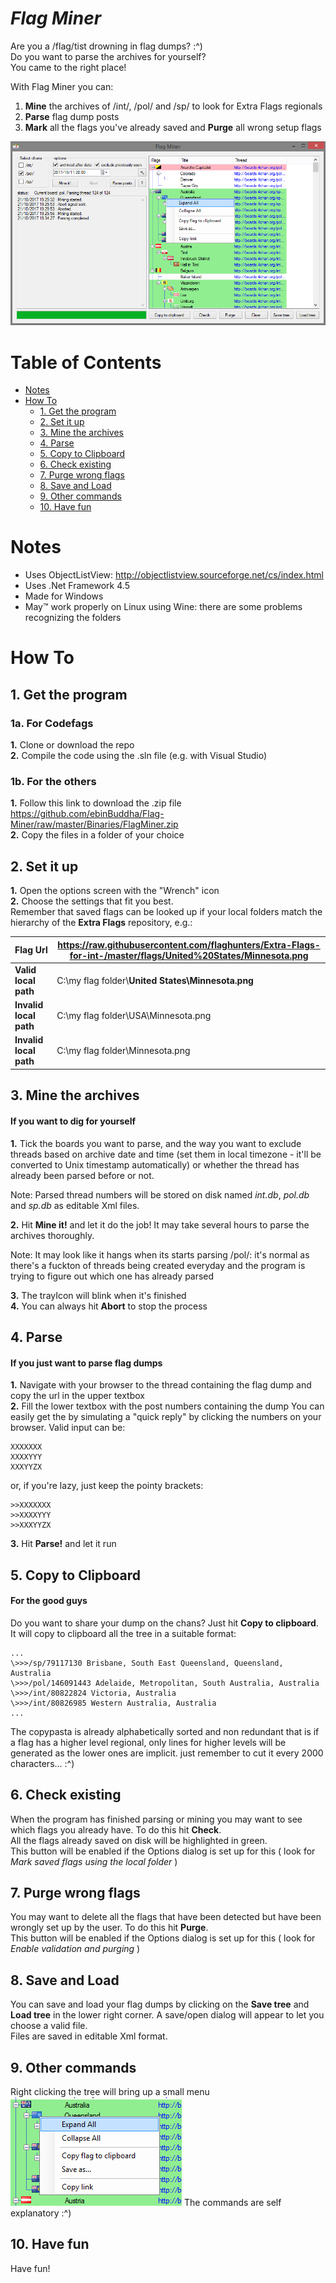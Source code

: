 # ***Flag Miner***
Are you a /flag/tist drowning in flag dumps? :^)  
Do you want to parse the archives for yourself?  
You came to the right place!

With Flag Miner you can:  
1. **Mine** the archives of /int/, /pol/ and /sp/ to look for Extra Flags regionals  
2. **Parse** flag dump posts  
3. **Mark** all the flags you've already saved and **Purge** all wrong setup flags  

<kbd><img src="https://github.com/ebinBuddha/Flag-Miner/raw/master/MinerUI.png" /></kbd>


# Table of Contents
- [Notes](#notes)
- [How To](#how-to)
	- [1. Get the program](#1-get-the-program)
	- [2. Set it up](#2-set-it-up)
	- [3. Mine the archives](#3-mine-the-archives)
	- [4. Parse](#4-parse)
	- [5. Copy to Clipboard](#5-copy-to-clipboard)
	- [6. Check existing](#6-check-existing)
	- [7. Purge wrong flags](#7-purge-wrong-flags)
	- [8. Save and Load](#8-save-and-load)
	- [9. Other commands](#9-other-commands)
	- [10. Have fun](#10-have-fun)

# Notes
* Uses ObjectListView: http://objectlistview.sourceforge.net/cs/index.html
* Uses .Net Framework 4.5
* Made for Windows
* May™ work properly on Linux using Wine: there are some problems recognizing the folders

# How To
## 1. Get the program
### 1a. For Codefags
**1.** Clone or download the repo  
**2.** Compile the code using the .sln file (e.g. with Visual Studio)

### 1b. For the others
**1.** Follow this link to download the .zip file https://github.com/ebinBuddha/Flag-Miner/raw/master/Binaries/FlagMiner.zip  
**2.** Copy the files in a folder of your choice

## 2. Set it up
**1.** Open the options screen with the "Wrench" icon  
**2.** Choose the settings that fit you best.  
Remember that saved flags can be looked up if your local folders match the hierarchy of the **Extra Flags** repository, e.g.:

|Flag Url       | https://raw.githubusercontent.com/flaghunters/Extra-Flags-for-int-/master/flags/United%20States/Minnesota.png |
|:---|---|
|**Valid local path**   | C:\\my flag folder\\**United States\\Minnesota.png**
|**Invalid local path**   | C:\\my flag folder\\USA\\Minnesota.png
|**Invalid local path**   | C:\\my flag folder\\Minnesota.png 

## 3. Mine the archives
#### If you want to dig for yourself
**1.** Tick the boards you want to parse, and the way you want to exclude threads based on archive date and time (set them in local timezone - it'll be converted to Unix timestamp automatically) or whether the thread has already been parsed before or not.

Note: Parsed thread numbers will be stored on disk named *int.db*, *pol.db* and *sp.db* as editable Xml files.  

**2.** Hit **Mine it!** and let it do the job! It may take several hours to parse the archives thoroughly.

Note: It may look like it hangs when its starts parsing /pol/: it's normal as there's a fuckton of threads being created everyday and the program is trying to figure out which one has already parsed

**3.** The trayIcon will blink when it's finished  
**4.** You can always hit **Abort** to stop the process

## 4. Parse
#### If you just want to parse flag dumps
**1.** Navigate with your browser to the thread containing the flag dump and copy the url in the upper textbox  
**2.** Fill the lower textbox with the post numbers containing the dump
You can easily get the by simulating a "quick reply" by clicking the numbers on your browser. Valid input can be:

    XXXXXXX
    XXXXYYY
    XXXYYZX

or, if you're lazy, just keep the pointy brackets:

    >>XXXXXXX
    >>XXXXYYY
    >>XXXYYZX

**3.** Hit **Parse!** and let it run

## 5. Copy to Clipboard
#### For the good guys
Do you want to share your dump on the chans? Just hit **Copy to clipboard**.  
It will copy to clipboard all the tree in a suitable format:

	...
	\>>>/sp/79117130 Brisbane, South East Queensland, Queensland, Australia
	\>>>/pol/146091443 Adelaide, Metropolitan, South Australia, Australia
	\>>>/int/80822824 Victoria, Australia
	\>>>/int/80826985 Western Australia, Australia
	...

The copypasta is already alphabetically sorted and non redundant that is if a flag has a higher level regional, only lines for higher levels will be generated as the lower ones are implicit.
just remember to cut it every 2000 characters... :^)

## 6. Check existing
When the program has finished parsing or mining you may want to see which flags you already have. To do this hit **Check**.  
All the flags already saved on disk will be highlighted in green.  
This button will be enabled if the Options dialog is set up for this ( look for *Mark saved flags using the local folder* )

## 7. Purge wrong flags
You may want to delete all the flags that have been detected but have been wrongly set up by the user. To do this hit **Purge**.  
This button will be enabled if the Options dialog is set up for this ( look for *Enable validation and purging* )

## 8. Save and Load
You can save and load your flag dumps by clicking on the **Save tree** and **Load tree** in the lower right corner. A save/open dialog will appear to let you choose a valid file.  
Files are saved in editable Xml format.

## 9. Other commands
Right clicking the tree will bring up a small menu  
<kbd><img src="https://github.com/ebinBuddha/Flag-Miner/raw/master/Menu.png" /></kbd>
The commands are self explanatory :^)


## 10. Have fun
Have fun!

